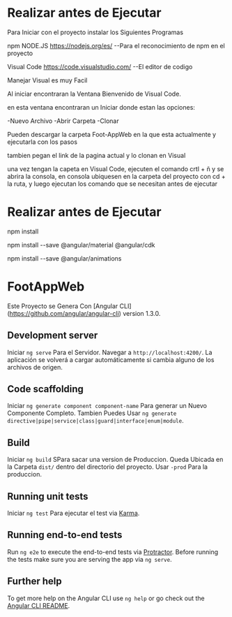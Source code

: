# Realizar antes de Ejecutar

Para Iniciar con el proyecto instalar los Siguientes Programas

npm NODE.JS
https://nodejs.org/es/
--Para el reconocimiento de npm en el proyecto

Visual Code
https://code.visualstudio.com/
--El editor de codigo

Manejar Visual es muy Facil

Al iniciar encontraran la Ventana Bienvenido de Visual Code.

en esta ventana encontraran un Iniciar donde estan las opciones:

  -Nuevo Archivo
  -Abrir Carpeta
  -Clonar
 
 Pueden descargar la carpeta Foot-AppWeb en la que esta actualmente
  y ejecutarla con los pasos
  
  tambien pegan el link de la pagina actual y lo clonan en Visual
  
  una vez tengan la capeta en Visual Code, ejecuten el comando crtl + ñ
  y se abrira la consola, en consola ubiquesen en la carpeta del proyecto con cd + la ruta,
  y luego ejecutan los comando que se necesitan antes de ejecutar

# Realizar antes de Ejecutar


npm install 


npm install --save @angular/material @angular/cdk

npm install --save @angular/animations


# FootAppWeb

Este Proyecto se Genera Con [Angular CLI] (https://github.com/angular/angular-cli) version 1.3.0.

## Development server

Iniciar `ng serve` Para el Servidor. Navegar a `http://localhost:4200/`. La aplicación se volverá a cargar automáticamente si cambia alguno de los archivos de origen.

## Code scaffolding

Iniciar `ng generate component component-name` Para generar un Nuevo Componente Completo. Tambien Puedes Usar `ng generate directive|pipe|service|class|guard|interface|enum|module`.

## Build

Iniciar `ng build` SPara sacar una version de Produccion. Queda Ubicada en la Carpeta `dist/` dentro del directorio del proyecto. Usar `-prod` Para la produccion.

## Running unit tests

Iniciar `ng test` Para ejecutar el test via [Karma](https://karma-runner.github.io).

## Running end-to-end tests

Run `ng e2e` to execute the end-to-end tests via [Protractor](http://www.protractortest.org/).
Before running the tests make sure you are serving the app via `ng serve`.

## Further help

To get more help on the Angular CLI use `ng help` or go check out the [Angular CLI README](https://github.com/angular/angular-cli/blob/master/README.md).
